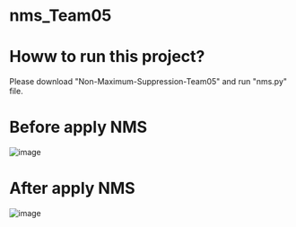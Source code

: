 # nms_Team05
# Howw to run this project?
Please download "Non-Maximum-Suppression-Team05" and run "nms.py" file.

# Before apply NMS
![image](https://github.com/user-attachments/assets/746e5f59-bff5-4ad4-9d27-5cdd1f96fe02)

# After apply NMS
![image](https://github.com/user-attachments/assets/b2db6065-9cd7-40b3-a766-2139df0969d8)

